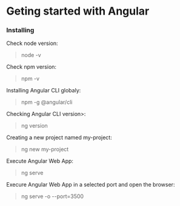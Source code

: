 # Geting started with Angular
### Installing
Check node version: 
> node -v

Check npm version:
> npm -v

Installing Angular CLI globaly:
> npm -g @angular/cli

Checking Angular CLI version>\:
> ng version

Creating a new project named my-project:
> ng new my-project

Execute Angular Web App:
> ng serve

Execure Angular Web App in a selected port and open the browser:
> ng serve -o --port=3500